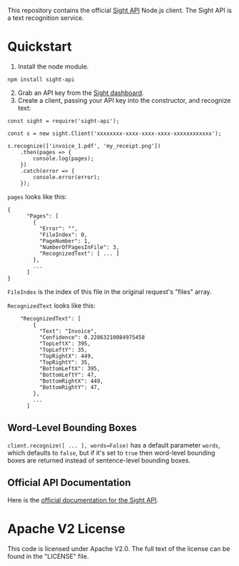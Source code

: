 This repository contains the official [Sight API](https://siftrics.com/) Node.js client. The Sight API is a text recognition service.

# Quickstart

1. Install the node module.

```
npm install sight-api
```


2. Grab an API key from the [Sight dashboard](https://siftrics.com/).
3. Create a client, passing your API key into the constructor, and recognize text:

```
const sight = require('sight-api');

const s = new sight.Client('xxxxxxxx-xxxx-xxxx-xxxx-xxxxxxxxxxxx');

s.recognize(['invoice_1.pdf', 'my_receipt.png'])
    .then(pages => {
        console.log(pages);
    })
    .catch(error => {
        console.error(error);
    });
```

`pages` looks like this:

```
{
      "Pages": [
        {
          "Error": "",
          "FileIndex": 0,
          "PageNumber": 1,
          "NumberOfPagesInFile": 3,
          "RecognizedText": [ ... ]
        },
        ...
      ]
}
```

`FileIndex` is the index of this file in the original request's "files" array.

`RecognizedText` looks like this:

```
    "RecognizedText": [
        {
          "Text": "Invoice",
          "Confidence": 0.22863210084975458
          "TopLeftX": 395,
          "TopLeftY": 35,
          "TopRightX": 449,
          "TopRightY": 35,
          "BottomLeftX": 395,
          "BottomLeftY": 47,
          "BottomRightX": 449,
          "BottomRightY": 47,
        },
        ...
      ]
```

## Word-Level Bounding Boxes

`client.recognize([ ... ], words=False)` has a default parameter `words`, which defaults to `false`, but if it's set to `true` then word-level bounding boxes are returned instead of sentence-level bounding boxes.

## Official API Documentation

Here is the [official documentation for the Sight API](https://siftrics.com/docs/sight.html).

# Apache V2 License

This code is licensed under Apache V2.0. The full text of the license can be found in the "LICENSE" file.
